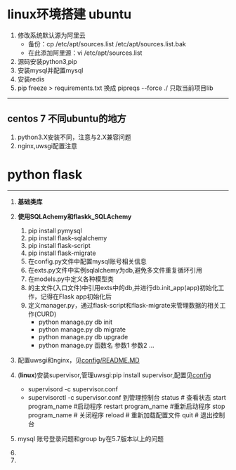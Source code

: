 # linux环境搭建 ubuntu
1. 修改系统默认源为阿里云
   - 备份：cp /etc/apt/sources.list /etc/apt/sources.list.bak
   - 在此添加阿里源：vi /etc/apt/sources.list
2. 源码安装python3,pip
3. 安装mysql并配置mysql
4. 安装redis
5. pip freeze > requirements.txt 换成 pipreqs --force ./ 只取当前项目lib

---
centos 7 不同ubuntu的地方
---
1. python3.X安装不同，注意与2.X兼容问题
2. nginx,uwsgi配置注意


# python flask 
---
1. **基础类库**
2. **使用SQLAchemy和flaskk_SQLAchemy**
    
    1. pip install pymysql
    2. pip install flask-sqlalchemy
    3. pip install flask-script
    4. pip install flask-migrate
    5. 在config.py文件中配置mysql账号相关信息
    6. 在exts.py文件中实例sqlalchemy为db,避免多文件重复循环引用
    7. 在models.py中定义各种模型类
    8. 的主文件(入口文件)中引用exts中的db,并进行db.init_app(app)初始化工作，记得在Flask app初始化后
    9. 定义manager.py，通过flask-script和flask-migrate来管理数据的相关工作(CURD)
        - python manage.py db init
        - python manage.py db migrate
        - python manage.py db upgrade
        - python manage.py 函数名 参数1 参数2 ...
3. 配置uwsgi和nginx，见[config/README.MD](config/README.MD)
4. (**linux**)安装supervisor,管理uwsgi:pip install supervisor,配置见[config](config/supervisor.conf)
    - supervisord -c supervisor.conf
    - supervisorctl -c supervisor.conf 到管理控制台
        status # 查看状态
        start program_name #启动程序
        restart program_name #重新启动程序
        stop program_name # 关闭程序
        reload # 重新加载配置文件
        quit # 退出控制台
5. mysql 账号登录问题和group by在5.7版本以上的问题
6.
7.

